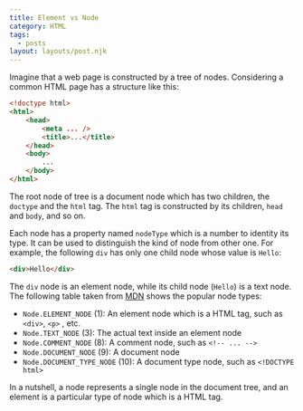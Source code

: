 ```yaml
---
title: Element vs Node
category: HTML
tags:
  - posts
layout: layouts/post.njk
---
```


Imagine that a web page is constructed by a tree of nodes. Considering a common HTML page has a structure like this:

```html
<!doctype html>
<html>
    <head>
        <meta ... />
        <title>...</title>
    </head>
    <body>
        ...
    </body>
</html>
```

The root node of tree is a document node which has two children, the `doctype` and the `html` tag. 
The `html` tag is constructed by its children, `head` and `body`, and so on.

Each node has a property named `nodeType` which is a number to identity its type. It can be used to distinguish 
the kind of node from other one. For example, the following `div` has only one child node whose value is `Hello`:

```html
<div>Hello</div>
```

The `div` node is an element node, while its child node (`Hello`) is a text node. The following table taken from 
[MDN](https://developer.mozilla.org/en-US/docs/Web/API/Node/nodeType) shows the popular node types:

* `Node.ELEMENT_NODE` (1): An element node which is a HTML tag, such as `<div>`, `<p>` , etc.
* `Node.TEXT_NODE` (3): The actual text inside an element node
* `Node.COMMENT_NODE` (8): A comment node, such as `<!-- ... -->`
* `Node.DOCUMENT_NODE` (9): A document node
* `Node.DOCUMENT_TYPE_NODE` (10): A document type node, such as `<!DOCTYPE html>`

In a nutshell, a node represents a single node in the document tree, and an element is a particular type of node which is a HTML tag.